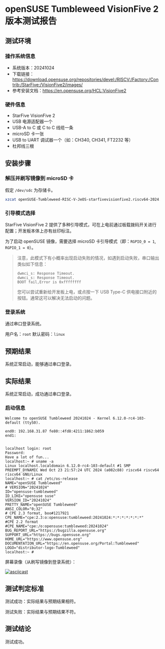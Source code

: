 # openSUSE Tumbleweed VisionFive 2 版本测试报告

## 测试环境

### 操作系统信息

- 系统版本：20241024
- 下载链接：https://download.opensuse.org/repositories/devel:/RISCV:/Factory:/Contrib:/StarFive:/VisionFive2/images/
- 参考安装文档：https://en.opensuse.org/HCL:VisionFive2

### 硬件信息

- StarFive VisionFive 2
- USB 电源适配器一个
- USB-A to C 或 C to C 线缆一条
- microSD 卡一张
- USB to UART 调试器一个（如：CH340, CH341, FT2232 等）
- 杜邦线三根

## 安装步骤

### 解压并刷写镜像到 microSD 卡

假定 `/dev/sdc` 为存储卡。

```bash
xzcat openSUSE-Tumbleweed-RISC-V-JeOS-starfivevisionfive2.riscv64-2024.10.14-Build1.20.raw.xz | sudo dd of=/dev/sdc iflag=fullblock status=progress bs=4M
```

### 引导模式选择

StarFive VisionFive 2 提供了多种引导模式，可在上电前通过板载拨码开关进行配置；开发板本体上亦有丝印标注。

为了启动 openSUSE 镜像，需要选择 microSD 卡引导模式（即：`RGPIO_0 = 1`, `RGPIO_1 = 0`）。

> 注意，此模式下有小概率出现启动失败的情况，如遇到启动失败，串口输出类似如下信息：
>
>```log
>dwmci_s: Response Timeout.                                                                                            
>dwmci_s: Response Timeout.                                                                                            
>BOOT fail,Error is 0xffffffff
>```
>
> 您可以尝试重新给开发板上电，或点按一下 USB Type-C 供电接口附近的按钮。通常这可以解决无法启动的问题。


### 登录系统

通过串口登录系统。

用户名：`root`
默认密码：`linux`

## 预期结果

系统正常启动，能够通过串口登录。

## 实际结果

系统正常启动，成功通过串口登录。

### 启动信息

```log
Welcome to openSUSE Tumbleweed 20241024 - Kernel 6.12.0-rc4-103-default (ttyS0).

end0: 192.168.31.87 fe80::4fd8:4211:1862:b059
end1:  


localhost login: root
Password: 
Have a lot of fun...
localhost:~ # uname -a
Linux localhost.localdomain 6.12.0-rc4-103-default #1 SMP PREEMPT_DYNAMIC Wed Oct 23 21:57:24 UTC 2024 (a082c88) riscv64 riscv64 riscv64 GNU/Linux
localhost:~ # cat /etc/os-release 
NAME="openSUSE Tumbleweed"
# VERSION="20241024"
ID="opensuse-tumbleweed"
ID_LIKE="opensuse suse"
VERSION_ID="20241024"
PRETTY_NAME="openSUSE Tumbleweed"
ANSI_COLOR="0;32"
# CPE 2.3 format, boo#1217921
CPE_NAME="cpe:2.3:o:opensuse:tumbleweed:20241024:*:*:*:*:*:*:*"
#CPE 2.2 format
#CPE_NAME="cpe:/o:opensuse:tumbleweed:20241024"
BUG_REPORT_URL="https://bugzilla.opensuse.org"
SUPPORT_URL="https://bugs.opensuse.org"
HOME_URL="https://www.opensuse.org"
DOCUMENTATION_URL="https://en.opensuse.org/Portal:Tumbleweed"
LOGO="distributor-logo-Tumbleweed"
localhost:~ # 
```

屏幕录像（从刷写镜像到登录系统）：

[![asciicast](https://asciinema.org/a/z3xt9HGtT5iVtI7tbtQNi9rHf.svg)](https://asciinema.org/a/z3xt9HGtT5iVtI7tbtQNi9rHf)

## 测试判定标准

测试成功：实际结果与预期结果相符。

测试失败：实际结果与预期结果不符。

## 测试结论

测试成功。

